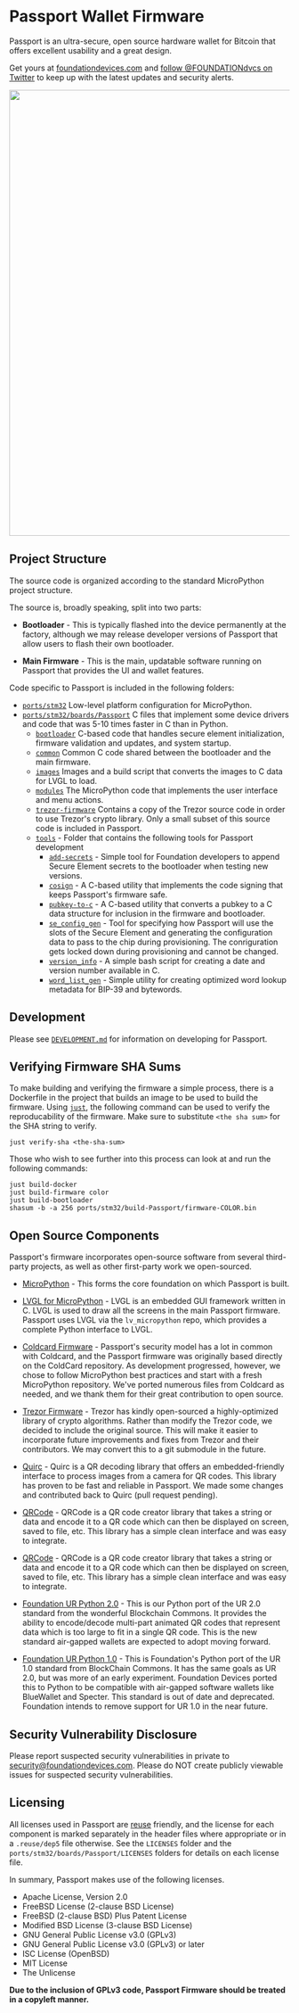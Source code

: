 <!--
SPDX-FileCopyrightText: 2021 Foundation Devices, Inc. <hello@foundationdevices.com>

SPDX-License-Identifier: GPL-3.0-or-later
-->

# Passport Wallet Firmware

Passport is an ultra-secure, open source hardware wallet for Bitcoin that offers excellent usability and a great design.

Get yours at [foundationdevices.com](https://foundationdevices.com) and [follow @FOUNDATIONdvcs on Twitter](https://twitter.com/FOUNDATIONdvcs) to keep up with the latest updates and security alerts.

<img src="https://user-images.githubusercontent.com/62639971/100824536-2ed61a00-340b-11eb-9283-46174164bc84.jpg" width="800"/>

## Project Structure

The source code is organized according to the standard MicroPython project structure.

The source is, broadly speaking, split into two parts:

-   **Bootloader** - This is typically flashed into the device permanently at the factory, although we may release developer versions of Passport that allow users to flash their own bootloader.

-   **Main Firmware** - This is the main, updatable software running on Passport that provides the UI and wallet features.

Code specific to Passport is included in the following folders:

-   [`ports/stm32`](ports/stm32) Low-level platform configuration for MicroPython.
-   [`ports/stm32/boards/Passport`](ports/stm32/boards/Passport) C files that implement some device drivers and code that was 5-10 times faster in C than in Python.
    -   [`bootloader`](ports/stm32/boards/Passport/bootloader) C-based code that handles secure element initialization, firmware validation and updates, and system startup.
    -   [`common`](ports/stm32/boards/Passport/common) Common C code shared between the bootloader and the main firmware.
    -   [`images`](ports/stm32/boards/Passport/images) Images and a build script that converts the images to C data for LVGL to load.
    -   [`modules`](ports/stm32/boards/Passport/modules) The MicroPython code that implements the user interface and menu actions.
    -   [`trezor-firmware`](extmod/trezor-firmware) Contains a copy of the Trezor source code in order to use Trezor's crypto library. Only a small subset of this source code is included in Passport.
    -   [`tools`](ports/stm32/boards/Passport/tools) - Folder that contains the following tools for Passport development
        -   [`add-secrets`](ports/stm32/boards/Passport/tools/add-secrets) - Simple tool for Foundation developers to append Secure Element secrets to the bootloader when testing new versions.
        -   [`cosign`](ports/stm32/boards/Passport/tools/cosign) - A C-based utility that implements the code signing that keeps Passport's firmware safe.
        -   [`pubkey-to-c`](ports/stm32/boards/Passport/tools/pubkey-to-c) - A C-based utility that converts a pubkey to a C data structure for inclusion in the firmware and bootloader.
        -   [`se_config_gen`](ports/stm32/boards/Passport/tools/se_config_gen) - Tool for specifying how Passport will use the slots of the Secure Element and generating the configuration data to pass to the chip during provisioning.  The conriguration gets locked down during provisioning and cannot be changed.
        -   [`version_info`](ports/stm32/boards/Passport/tools/version_info) - A simple bash script for creating a date and version number available in C.
        -   [`word_list_gen`](ports/stm32/boards/Passport/tools/word_list_gen) - Simple utility for creating optimized word lookup metadata for BIP-39 and bytewords.
 
## Development

Please see [`DEVELOPMENT.md`](DEVELOPMENT.md) for information on developing for Passport.

## Verifying Firmware SHA Sums

To make building and verifying the firmware a simple process, there is a Dockerfile in the project that builds an image to be used to build the firmware. Using [`just`](https://github.com/casey/just), the following command can be used to verify the reproducability of the firmware. Make sure to substitute `<the sha sum>` for the SHA string to verify.

```shell
just verify-sha <the-sha-sum>
```
Those who wish to see further into this process can look at and run the following commands:

    just build-docker
    just build-firmware color
    just build-bootloader
    shasum -b -a 256 ports/stm32/build-Passport/firmware-COLOR.bin


## Open Source Components

Passport's firmware incorporates open-source software from several third-party projects, as well as other first-party work we open-sourced.

-   [MicroPython](https://github.com/micropython/micropython) - This forms the core foundation on which Passport is built.

-   [LVGL for MicroPython](https://github.com/lvgl/lv_micropython) - LVGL is an embedded GUI framework written in C.  LVGL is used to draw all the screens in the main Passport firmware.  Passport uses LVGL via the `lv_micropython` repo, which provides a complete Python interface to LVGL.

-   [Coldcard Firmware](https://github.com/Coldcard/firmware) - Passport's security model has a lot in common with Coldcard, and the Passport firmware was originally based directly on the ColdCard repository. As development progressed, however, we chose to follow MicroPython best practices and start with a fresh MicroPython repository. We've ported numerous files from Coldcard as needed, and we thank them for their great contribution to open source.

-   [Trezor Firmware](https://github.com/trezor/trezor-firmware) - Trezor has kindly open-sourced a highly-optimized library of crypto algorithms. Rather than modify the Trezor code, we decided to include the original source. This will make it easier to incorporate future improvements and fixes from Trezor and their contributors. We may convert this to a git submodule in the future.

-   [Quirc](https://github.com/dlbeer/quirc) - Quirc is a QR decoding library that offers an embedded-friendly interface to process images from a camera for QR codes. This library has proven to be fast and reliable in Passport. We made some changes and contributed back to Quirc (pull request pending).

-   [QRCode](https://github.com/ricmoo/QRCode) - QRCode is a QR code creator library that takes a string or data and encode it to a QR code which can then be displayed on screen, saved to file, etc. This library has a simple clean interface and was easy to integrate.

-   [QRCode](https://github.com/ricmoo/QRCode) - QRCode is a QR code creator library that takes a string or data and encode it to a QR code which can then be displayed on screen, saved to file, etc. This library has a simple clean interface and was easy to integrate.

-   [Foundation UR Python 2.0](https://github.com/Foundation-Devices/foundation-ur-py) - This is our Python port of the UR 2.0 standard from the wonderful Blockchain Commons. It provides the ability to encode/decode multi-part animated QR codes that represent data which is too large to fit in a single QR code. This is the new standard air-gapped wallets are expected to adopt moving forward.

-   [Foundation UR Python 1.0](https://github.com/Foundation-Devices/foundation-ur-py) - This is Foundation's Python port of the UR 1.0 standard from BlockChain Commons. It has the same goals as UR 2.0, but was more of an early experiment. Foundation Devices ported this to Python to be compatible with air-gapped software wallets like BlueWallet and Specter.  This standard is out of date and deprecated.  Foundation intends to remove support for UR 1.0 in the near future.

## Security Vulnerability Disclosure
Please report suspected security vulnerabilities in private to security@foundationdevices.com. Please do NOT create publicly viewable issues for suspected security vulnerabilities.

## Licensing

All licenses used in Passport are [reuse](https://reuse.software/) friendly, and the license for each component is marked separately in the header files where appropriate or in a `.reuse/dep5` file otherwise. See the `LICENSES` folder and the
`ports/stm32/boards/Passport/LICENSES` folders for details on each license file.

In summary, Passport makes use of the following licenses.

- Apache License, Version 2.0
- FreeBSD License (2-clause BSD License)
- FreeBSD (2-clause BSD) Plus Patent License
- Modified BSD License (3-clause BSD License)
- GNU General Public License v3.0 (GPLv3)
- GNU General Public License v3.0 (GPLv3) or later
- ISC License (OpenBSD)
- MIT License
- The Unlicense

**Due to the inclusion of GPLv3 code, Passport Firmware should be treated in a copyleft manner.**
